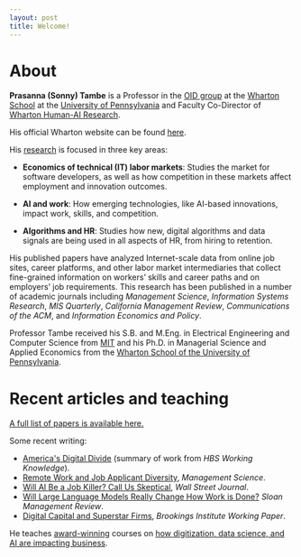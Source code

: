 ```yaml
---
layout: post
title: Welcome!
---
```


# About

**Prasanna (Sonny) Tambe** is a Professor in the [OID group](http://oid.wharton.upenn.edu) at the [Wharton School](http://www.wharton.upenn.edu) at the [University of Pennsylvania](http://www.upenn.edu) and Faculty Co-Director of [Wharton Human-AI Research](https://ai.wharton.upenn.edu).

His official Wharton website can be found [here](https://oid.wharton.upenn.edu/profile/tambe/).

His [research](papers) is focused in three key areas:

- **Economics of technical (IT) labor markets**: Studies the market for software developers, as well as how competition in these markets affect employment and innovation outcomes.

- **AI and work**: How emerging technologies, like AI-based innovations, impact work, skills, and competition.

- **Algorithms and HR**: Studies how new, digital algorithms and data signals are being used in all aspects of HR, from hiring to retention.

His published papers have analyzed Internet-scale data from online job sites, career platforms, and other labor market intermediaries that collect fine-grained information on workers’ skills and career paths and on employers’ job requirements. This research has been published in a number of academic journals including _Management Science_, _Information Systems Research_, _MIS Quarterly_, _California Management Review_, _Communications of the ACM_, and _Information Economics and Policy_. 

Professor Tambe received his S.B. and M.Eng. in Electrical Engineering and Computer Science from [MIT](http://web.mit.edu) and his Ph.D. in Managerial Science and Applied Economics from the [Wharton School of the University of Pennsylvania](http://www.wharton.upenn.edu).

# Recent articles and teaching

[A full list of papers is available here.](papers)

Some recent writing:
- [America's Digital Divide](https://www.library.hbs.edu/working-knowledge/americas-digital-divide-where-workers-are-falling-behind) (summary of work from _HBS Working Knowledge_).
- [Remote Work and Job Applicant Diversity](https://pubsonline.informs.org/doi/full/10.1287/mnsc.2022.03391?casa_token=3GHLcK35pMMAAAAA%3A2_UR5fYIZBjWZxwWS4kyQqccxAXkQ188Br_0akPotzqykhTh_4GKewdP8QbHvqhMXIohq4P4I2yo), _Management Science_.
- [Will AI Be a Job Killer? Call Us Skeptical](https://www.wsj.com/tech/ai/will-ai-be-a-job-killer-call-us-skeptical-9b4199bd), _Wall Street Journal_.
- [Will Large Language Models Really Change How Work is Done?](https://sloanreview.mit.edu/article/will-large-language-models-really-change-how-work-is-done/) _Sloan Management Review_.
- [Digital Capital and Superstar Firms](https://www.brookings.edu/articles/digital-capital-and-superstar-firms/), _Brookings Institute Working Paper_.

He teaches [award-winning](https://poetsandquantsforundergrads.com/2020/12/01/2020-best-undergraduate-professors-prasanna-sonny-tambe-university-of-pennsylvania-wharton-school/) courses on [how digitization, data science, and AI are impacting business](teaching).
